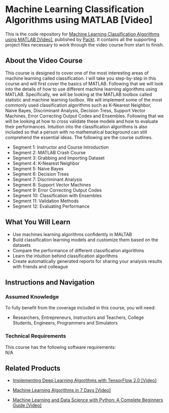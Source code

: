 # Machine Learning Classification Algorithms using MATLAB [Video]
This is the code repository for [Machine Learning Classification Algorithms using MATLAB [Video]](https://www.packtpub.com/application-development/machine-learning-classification-algorithms-using-matlab-video), published by [Packt](https://www.packtpub.com/?utm_source=github). It contains all the supporting project files necessary to work through the video course from start to finish.
## About the Video Course
This course is designed to cover one of the most interesting areas of machine learning called classification. I will take you step-by-step in this course and will first cover the basics of MATLAB. Following that we will look into the details of how to use different machine learning algorithms using MATLAB. Specifically, we will be looking at the MATLAB toolbox called statistic and machine learning toolbox. We will implement some of the most commonly used classification algorithms such as K-Nearest Neighbor, Naive Bayes, Discriminant Analysis, Decision Tress, Support Vector Machines, Error Correcting Output Codes and Ensembles. Following that we will be looking at how to cross validate these models and how to evaluate their performances. Intuition into the classification algorithms is also included so that a person with no mathematical background can still comprehend the essential ideas. The following are the course outlines.

<ul>
<li>Segment 1: Instructor and Course Introduction</li>
<li>Segment 2: MATLAB Crash Course</li>
<li>Segment 3: Grabbing and Importing Dataset</li>
<li>Segment 4: K-Nearest Neighbor</li>
<li>Segment 5: Naive Bayes</li>
<li>Segment 6: Decision Trees</li>
<li>Segment 7: Discriminant Analysis</li>
<li>Segment 8: Support Vector Machines </li>
<li>Segment 9: Error Correcting Output Codes </li>
<li>Segment 10: Classification with Ensembles </li>
<li>Segment 11: Validation Methods</li>
<li>Segment 12: Evaluating Performance</li>
</ul>

<H2>What You Will Learn</H2>
<DIV class=book-info-will-learn-text>
<UL>
<li>Use machines learning algorithms confidently in MALTAB</li>
<li>Build classification learning models and customize them based on the datasets</li>
<li>Compare the performance of different classification algorithms</li>
<li>Learn the intuition behind classification algorithms</li>
<li>Create automatically generated reports for sharing your analysis results with friends and colleague</li></UL></DIV>

## Instructions and Navigation
### Assumed Knowledge
To fully benefit from the coverage included in this course, you will need:<br/>
<DIV class=book-info-will-learn-text>
<UL>
<LI> Researchers, Entrepreneurs, Instructors and Teachers, College Students, Engineers, Programmers and Simulators
</LI>
</UL>
<DIV>

### Technical Requirements
This course has the following software requirements:<br/>
N/A

## Related Products
* [Implementing Deep Learning Algorithms with TensorFlow 2.0 [Video]](https://www.packtpub.com/big-data-and-business-intelligence/implementing-deep-learning-algorithms-tensorflow-20-video)

* [Machine Learning Algorithms in 7 Days [Video]]( https://www.packtpub.com/big-data-and-business-intelligence/machine-learning-algorithms-7-days-video)

* [Machine Learning and Data Science with Python: A Complete Beginners Guide [Video]]( https://www.packtpub.com/application-development/machine-learning-and-data-science-python-complete-beginners-guide-video)
